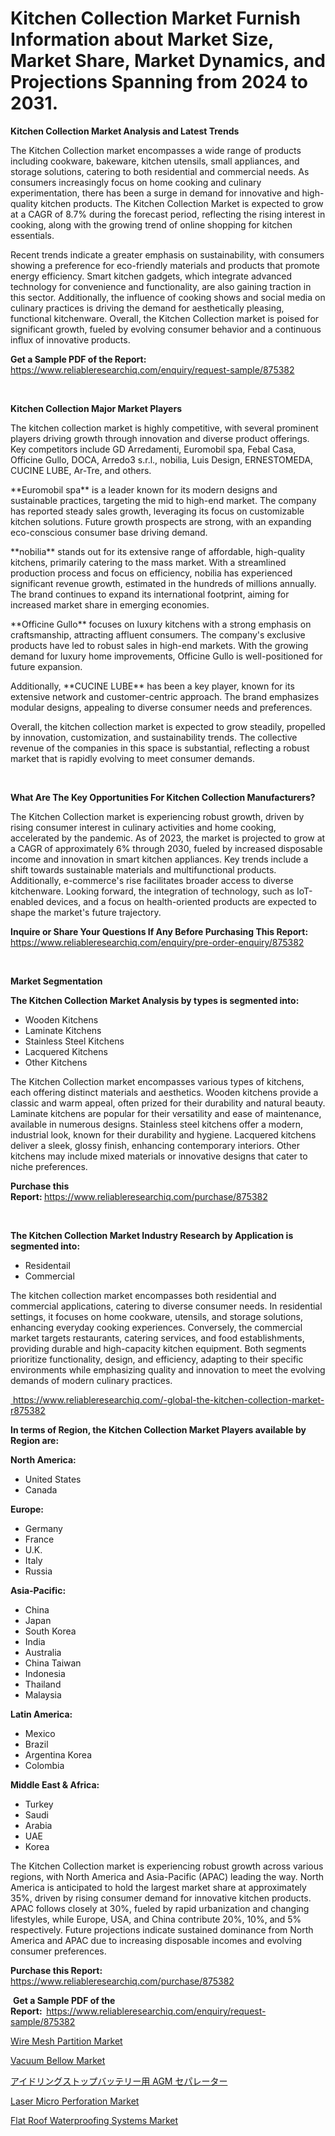 <p><h1>Kitchen Collection Market Furnish Information about Market Size, Market Share, Market Dynamics, and Projections Spanning from 2024 to 2031.</h1></p><p><strong>Kitchen Collection Market Analysis and Latest Trends</strong></p>
<p><p>The Kitchen Collection market encompasses a wide range of products including cookware, bakeware, kitchen utensils, small appliances, and storage solutions, catering to both residential and commercial needs. As consumers increasingly focus on home cooking and culinary experimentation, there has been a surge in demand for innovative and high-quality kitchen products. The Kitchen Collection Market is expected to grow at a CAGR of 8.7% during the forecast period, reflecting the rising interest in cooking, along with the growing trend of online shopping for kitchen essentials.</p><p>Recent trends indicate a greater emphasis on sustainability, with consumers showing a preference for eco-friendly materials and products that promote energy efficiency. Smart kitchen gadgets, which integrate advanced technology for convenience and functionality, are also gaining traction in this sector. Additionally, the influence of cooking shows and social media on culinary practices is driving the demand for aesthetically pleasing, functional kitchenware. Overall, the Kitchen Collection market is poised for significant growth, fueled by evolving consumer behavior and a continuous influx of innovative products.</p></p>
<p><strong>Get a Sample PDF of the Report:&nbsp;</strong> <a href="https://www.reliableresearchiq.com/enquiry/request-sample/875382">https://www.reliableresearchiq.com/enquiry/request-sample/875382</a></p>
<p>&nbsp;</p>
<p><strong>Kitchen Collection Major Market Players</strong></p>
<p><p>The kitchen collection market is highly competitive, with several prominent players driving growth through innovation and diverse product offerings. Key competitors include GD Arredamenti, Euromobil spa, Febal Casa, Officine Gullo, DOCA, Arredo3 s.r.l., nobilia, Luis Design, ERNESTOMEDA, CUCINE LUBE, Ar-Tre, and others.</p><p>**Euromobil spa** is a leader known for its modern designs and sustainable practices, targeting the mid to high-end market. The company has reported steady sales growth, leveraging its focus on customizable kitchen solutions. Future growth prospects are strong, with an expanding eco-conscious consumer base driving demand.</p><p>**nobilia** stands out for its extensive range of affordable, high-quality kitchens, primarily catering to the mass market. With a streamlined production process and focus on efficiency, nobilia has experienced significant revenue growth, estimated in the hundreds of millions annually. The brand continues to expand its international footprint, aiming for increased market share in emerging economies.</p><p>**Officine Gullo** focuses on luxury kitchens with a strong emphasis on craftsmanship, attracting affluent consumers. The company's exclusive products have led to robust sales in high-end markets. With the growing demand for luxury home improvements, Officine Gullo is well-positioned for future expansion.</p><p>Additionally, **CUCINE LUBE** has been a key player, known for its extensive network and customer-centric approach. The brand emphasizes modular designs, appealing to diverse consumer needs and preferences.</p><p>Overall, the kitchen collection market is expected to grow steadily, propelled by innovation, customization, and sustainability trends. The collective revenue of the companies in this space is substantial, reflecting a robust market that is rapidly evolving to meet consumer demands.</p></p>
<p>&nbsp;</p>
<p><strong>What Are The Key Opportunities For Kitchen Collection Manufacturers?</strong></p>
<p><p>The Kitchen Collection market is experiencing robust growth, driven by rising consumer interest in culinary activities and home cooking, accelerated by the pandemic. As of 2023, the market is projected to grow at a CAGR of approximately 6% through 2030, fueled by increased disposable income and innovation in smart kitchen appliances. Key trends include a shift towards sustainable materials and multifunctional products. Additionally, e-commerce's rise facilitates broader access to diverse kitchenware. Looking forward, the integration of technology, such as IoT-enabled devices, and a focus on health-oriented products are expected to shape the market's future trajectory.</p></p>
<p><strong>Inquire or Share Your Questions If Any Before Purchasing This Report:</strong> <a href="https://www.reliableresearchiq.com/enquiry/pre-order-enquiry/875382">https://www.reliableresearchiq.com/enquiry/pre-order-enquiry/875382</a></p>
<p>&nbsp;</p>
<p><strong>Market Segmentation</strong></p>
<p><strong>The Kitchen Collection Market Analysis by types is segmented into:</strong></p>
<p><ul><li>Wooden Kitchens</li><li>Laminate Kitchens</li><li>Stainless Steel Kitchens</li><li>Lacquered Kitchens</li><li>Other Kitchens</li></ul></p>
<p><p>The Kitchen Collection market encompasses various types of kitchens, each offering distinct materials and aesthetics. Wooden kitchens provide a classic and warm appeal, often prized for their durability and natural beauty. Laminate kitchens are popular for their versatility and ease of maintenance, available in numerous designs. Stainless steel kitchens offer a modern, industrial look, known for their durability and hygiene. Lacquered kitchens deliver a sleek, glossy finish, enhancing contemporary interiors. Other kitchens may include mixed materials or innovative designs that cater to niche preferences.</p></p>
<p><strong>Purchase this Report:&nbsp;</strong><a href="https://www.reliableresearchiq.com/purchase/875382">https://www.reliableresearchiq.com/purchase/875382</a></p>
<p>&nbsp;</p>
<p><strong>The Kitchen Collection Market Industry Research by Application is segmented into:</strong></p>
<p><ul><li>Residentail</li><li>Commercial</li></ul></p>
<p><p>The kitchen collection market encompasses both residential and commercial applications, catering to diverse consumer needs. In residential settings, it focuses on home cookware, utensils, and storage solutions, enhancing everyday cooking experiences. Conversely, the commercial market targets restaurants, catering services, and food establishments, providing durable and high-capacity kitchen equipment. Both segments prioritize functionality, design, and efficiency, adapting to their specific environments while emphasizing quality and innovation to meet the evolving demands of modern culinary practices.</p></p>
<p><a href="https://www.reliableresearchiq.com/-global-the-kitchen-collection-market-r875382">&nbsp;https://www.reliableresearchiq.com/-global-the-kitchen-collection-market-r875382</a></p>
<p><strong>In terms of Region, the Kitchen Collection Market Players available by Region are:</strong></p>
<p>
    <p> <strong> North America: </strong>
        <ul>
            <li>United States</li>
            <li>Canada</li>
        </ul>
        </p> 
    <p> <strong> Europe: </strong>
        <ul>
            <li>Germany</li>
            <li>France</li>
            <li>U.K.</li>
            <li>Italy</li>
            <li>Russia</li>
        </ul>
        </p> 
    <p> <strong> Asia-Pacific: </strong>
        <ul>
            <li>China</li>
            <li>Japan</li>
            <li>South Korea</li>
            <li>India</li>
            <li>Australia</li>
            <li>China Taiwan</li>
            <li>Indonesia</li>
            <li>Thailand</li>
            <li>Malaysia</li>
        </ul>
        </p> 
    <p> <strong> Latin America: </strong>
        <ul>
            <li>Mexico</li>
            <li>Brazil</li>
            <li>Argentina Korea</li>
            <li>Colombia</li>
        </ul>
        </p> 
    <p> <strong> Middle East & Africa: </strong>
        <ul>
            <li>Turkey</li>
            <li>Saudi</li>
            <li>Arabia</li>
            <li>UAE</li>
            <li>Korea</li>
        </ul>
    </p>
    </p>
<p><p>The Kitchen Collection market is experiencing robust growth across various regions, with North America and Asia-Pacific (APAC) leading the way. North America is anticipated to hold the largest market share at approximately 35%, driven by rising consumer demand for innovative kitchen products. APAC follows closely at 30%, fueled by rapid urbanization and changing lifestyles, while Europe, USA, and China contribute 20%, 10%, and 5% respectively. Future projections indicate sustained dominance from North America and APAC due to increasing disposable incomes and evolving consumer preferences.</p></p>
<p><strong>Purchase this Report: </strong><a href="https://www.reliableresearchiq.com/purchase/875382">https://www.reliableresearchiq.com/purchase/875382</a></p>
<p>&nbsp;<strong>Get a Sample PDF of the Report:&nbsp;&nbsp;</strong><a href="https://www.reliableresearchiq.com/enquiry/request-sample/875382">https://www.reliableresearchiq.com/enquiry/request-sample/875382</a></p>
<p><strong></strong></p>
<p><p><a href="https://www.linkedin.com/pulse/what-factors-influence-wire-mesh-partition-market-coming-zuomf?trackingId=fU%2FmyiQuS%2FKP2JnQCZDSiw%3D%3D">Wire Mesh Partition Market</a></p><p><a href="https://www.linkedin.com/pulse/vacuum-bellow-market-essentials-key-players-demand-drivers-djkwf?trackingId=qi3JPQHyR0%2BGO53cEpq9Zw%3D%3D">Vacuum Bellow Market</a></p><p><a href="https://medium.com/@alexxis.gm/agm-separator-for-start-stop-battery-88a0bbea967d">アイドリングストップバッテリー用 AGM セパレーター</a></p><p><a href="https://medium.com/@valeriecruz651/the-global-laser-micro-perforation-market-is-a-dynamic-and-growing-industry-506f1214812f">Laser Micro Perforation Market</a></p><p><a href="https://issuu.com/reportprime-2/docs/flat-roof-waterproofing-systems-mar_30b73c4c923c02">Flat Roof Waterproofing Systems Market</a></p></p>